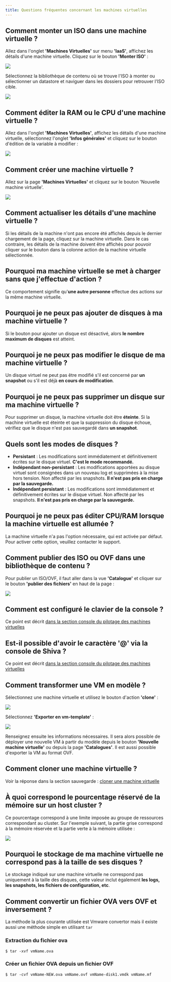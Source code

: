 ```yaml
---
title: Questions fréquentes concernant les machines virtuelles
---
```


## Comment monter un ISO dans une machine virtuelle ?

Allez dans l'onglet __'Machines Virtuelles'__ sur menu __'IaaS'__, affichez les détails d'une machine virtuelle. Cliquez sur le bouton __'Monter ISO'__ :

![](images/vm_iso_001.jpg)

Sélectionnez la bibliothèque de contenu où se trouve l'ISO à monter ou sélectionner un datastore et naviguer dans les dossiers pour retrouver l'ISO cible.

![](images/vm_iso_002.jpg)

## Comment éditer la RAM ou le CPU d'une machine virtuelle ?
Allez dans l'onglet __'Machines Virtuelles'__, affichez les détails d'une machine virtuelle, 
sélectionnez l'onglet __'Infos générales'__ et cliquez sur le bouton d'édition de la variable à modifier :

![](images/vm_edit_001.jpg)

## Comment créer une machine virtuelle ?
Allez sur la page __'Machines Virtuelles'__ et cliquez sur le bouton 'Nouvelle machine virtuelle'.

![](images/vm_edit_002.jpg)

## Comment actualiser les détails d'une machine virtuelle ?

Si les détails de la machine n'ont pas encore été affichés depuis le dernier chargement de la page, cliquez sur la machine virtuelle. 
Dans le cas contraire, les détails de la machine doivent être affichés pour pouvoir cliquer sur le bouton dans la colonne action de la machine virtuelle sélectionnée.

## Pourquoi ma machine virtuelle se met à charger sans que j'effectue d'action ?

Ce comportement signifie qu'__une autre personne__ effectue des actions sur la même machine virtuelle.

## Pourquoi je ne peux pas ajouter de disques à ma machine virtuelle ?

Si le bouton pour ajouter un disque est désactivé, alors __le nombre maximum de disques__ est atteint.

## Pourquoi je ne peux pas modifier le disque de ma machine virtuelle ?

Un disque virtuel ne peut pas être modifié s'il est concerné par __un snapshot__ ou s'il est déjà __en cours de modification__.

## Pourquoi je ne peux pas supprimer un disque sur ma machine virtuelle ?

Pour supprimer un disque, la machine virtuelle doit être __éteinte__. Si la machine virtuelle est éteinte et 
que la suppression du disque échoue, vérifiez que le disque n'est pas sauvegardé dans __un snapshot__. 

## Quels sont les modes de disques ?

  - __Persistant__ : Les modifications sont immédiatement et définitivement écrites sur le disque virtuel. **C'est le mode recommandé.**
  - __Indépendant non-persistant__ : Les modifications apportées au disque virtuel sont consignées dans un nouveau log et supprimées à la mise hors tension. Non affecté par les snapshots. **Il n'est pas pris en charge par la sauvegarde.**
  - __Indépendant persistant__ : Les modifications sont immédiatement et définitivement écrites sur le disque virtuel. Non affecté par les snapshots. **Il n'est pas pris en charge par la sauvegarde.**

## Pourquoi je ne peux pas éditer CPU/RAM lorsque la machine virtuelle est allumée ?

La machine virtuelle n'a pas l'option nécessaire, qui est activée par défaut. Pour activer cette option, veuillez contacter le support.

## Comment publier des ISO ou OVF dans une bibliothèque de contenu ?

Pour publier un ISO/OVF, il faut aller dans la vue __'Catalogue'__ et cliquer sur le bouton __'publier des fichiers'__ en haut de la page :

![](images/vm_cat_001.jpg)

## Comment est configuré le clavier de la console ?

Ce point est décrit [dans la section console du pilotage des machines virtuelles](../../../iaas/compute.md#console-dune-machine-virtuelle)

## Est-il possible d'avoir le caractère '@' via la console de Shiva ?

Ce point est décrit [dans la section console du pilotage des machines virtuelles](../../../iaas/compute.md#console-dune-machine-virtuelle)

## Comment transformer une VM en modèle ?

Sélectionnez une machine virtuelle et utilisez le bouton d'action __'clone'__ :

![](images/vm_template_002.jpg)

Sélectionnez __'Exporter en vm-template'__ :

![](images/vm_template_001.png)

Renseignez ensuite les informations nécessaires. Il sera alors possible de déployer une nouvelle VM à partir du modèle depuis le bouton __'Nouvelle machine virtuelle'__ ou depuis la page __'Catalogues'__. Il est aussi possible d'exporter la VM au format OVF.

## Comment cloner une machine virtuelle ?

Voir la réponse dans la section sauvegarde : [cloner une machine virtuelle](../backup/backup.md)

## À quoi correspond le pourcentage réservé de la mémoire sur un host cluster ?
Ce pourcentage correspond à une limite imposée au groupe de ressources correspondant au cluster. 
Sur l'exemple suivant, la partie grise correspond à la mémoire réservée et la partie verte à la mémoire utilisée :

![](images/vm_ballooning.png)

## Pourquoi le stockage de ma machine virtuelle ne correspond pas à la taille de ses disques ?

Le stockage indiqué sur une machine virtuelle ne correspond pas uniquement à la taille des disques, 
cette valeur inclut également __les logs, les snapshots, les fichiers de configuration, etc__.

## Comment convertir un fichier OVA vers OVF et inversement ?
La méthode la plus courante utilisée est Vmware convertor mais il existe aussi une méthode simple en utilisant ```tar```

### Extraction du fichier ova
```
$ tar -xvf vmName.ova
```

### Créer un fichier OVA depuis un fichier OVF
```
$ tar -cvf vmName-NEW.ova vmName.ovf vmName-disk1.vmdk vmName.mf

```